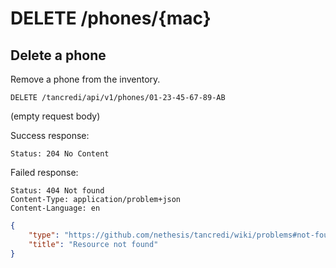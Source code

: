 # DELETE /phones/{mac}

## Delete a phone

Remove a phone from the inventory.

    DELETE /tancredi/api/v1/phones/01-23-45-67-89-AB

(empty request body)

Success response:

    Status: 204 No Content

Failed response:

    Status: 404 Not found
    Content-Type: application/problem+json
    Content-Language: en

```json
{
    "type": "https://github.com/nethesis/tancredi/wiki/problems#not-found",
    "title": "Resource not found"
}
```

